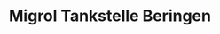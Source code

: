 ---
title: "Migrol Tankstelle Beringen"
url: /beringen/migrol-tankstelle-beringen/
shop: Allgemein
---